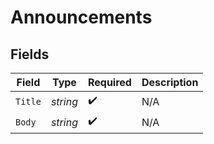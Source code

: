 # Announcements


## Fields

| Field              | Type               | Required           | Description        |
| ------------------ | ------------------ | ------------------ | ------------------ |
| `Title`            | *string*           | :heavy_check_mark: | N/A                |
| `Body`             | *string*           | :heavy_check_mark: | N/A                |